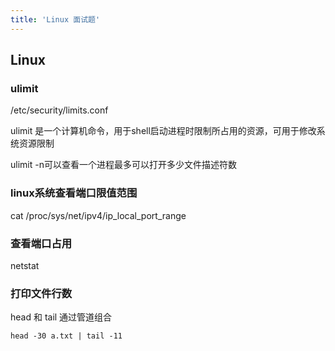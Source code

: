 ```yaml
---
title: 'Linux 面试题'
---
```


## Linux

### ulimit

/etc/security/limits.conf

ulimit 是一个计算机命令，用于shell启动进程时限制所占用的资源，可用于修改系统资源限制

ulimit -n可以查看一个进程最多可以打开多少文件描述符数

### linux系统查看端口限值范围

cat /proc/sys/net/ipv4/ip_local_port_range

### 查看端口占用

netstat

### 打印文件行数

head 和 tail 通过管道组合

```shell
head -30 a.txt | tail -11
```